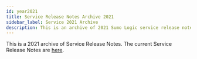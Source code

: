 ```yaml
---
id: year2021
title: Service Release Notes Archive 2021
sidebar_label: Service 2021 Archive
description: This is an archive of 2021 Sumo Logic service release notes.
---
```


This is a 2021 archive of Service Release Notes. The current Service Release Notes are [here](/release-notes-service).
